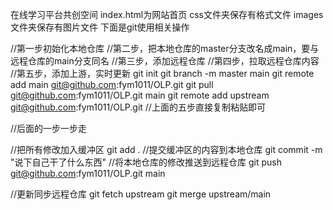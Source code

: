 在线学习平台共创空间
index.html为网站首页
css文件夹保存有格式文件
images文件夹保存有图片文件
下面是git使用相关操作

//第一步初始化本地仓库
//第二步，把本地仓库的master分支改名成main，要与远程仓库的main分支同名
//第三步，添加远程仓库
//第四步，拉取远程仓库内容
//第五步，添加上游，实时更新
git init
git branch -m master main
git remote add main git@github.com:fym1011/OLP.git
git pull git@github.com:fym1011/OLP.git main
git remote add upstream git@github.com:fym1011/OLP.git
//上面的五步直接复制粘贴即可

//后面的一步一步走

//把所有修改加入缓冲区
git add .
//提交缓冲区的内容到本地仓库
git commit -m "说下自己干了什么东西"
//将本地仓库的修改推送到远程仓库
git push git@github.com:fym1011/OLP.git main

//更新同步远程仓库
git fetch upstream
git merge upstream/main